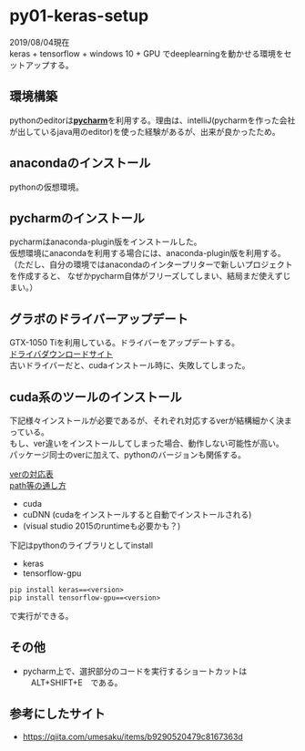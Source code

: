 
# py01-keras-setup
2019/08/04現在  
keras + tensorflow + windows 10 + GPU でdeeplearningを動かせる環境をセットアップする。

## 環境構築
pythonのeditorは[**pycharm**](https://www.jetbrains.com/pycharm/)を利用する。理由は、intelliJ(pycharmを作った会社が出しているjava用のeditor)を使った経験があるが、出来が良かったため。

## anacondaのインストール
pythonの仮想環境。

## pycharmのインストール
pycharmはanaconda-plugin版をインストールした。  
仮想環境にanacondaを利用する場合には、anaconda-plugin版を利用する。  
（ただし、自分の環境ではanacondaのインタープリターで新しいプロジェクトを作成すると、
なぜかpycharm自体がフリーズしてしまい、結局まだ使えずじまい。）

## グラボのドライバーアップデート
GTX-1050 Tiを利用している。ドライバーをアップデートする。  
[ドライバダウンロードサイト](https://www.nvidia.co.jp/Download/index.aspx?lang=jp)  
古いドライバーだと、cudaインストール時に、失敗してしまった。

## cuda系のツールのインストール
下記様々インストールが必要であるが、それぞれ対応するverが結構細かく決まっている。  
もし、ver違いをインストールしてしまった場合、動作しない可能性が高い。  
パッケージ同士のverに加えて、pythonのバージョンも関係する。

[verの対応表](https://www.tensorflow.org/install/source#common_installation_problems)  
[path等の通し方](https://www.tensorflow.org/install/gpu?hl=ja-jp#hardware_requirements)
- cuda
- cuDNN (cudaをインストールすると自動でインストールされる)
- (visual studio 2015のruntimeも必要かも？)

下記はpythonのライブラリとしてinstall
- keras
- tensorflow-gpu
```{shell}
pip install keras==<version>
pip install tensorflow-gpu==<version>
```
で実行ができる。

## その他
- pycharm上で、選択部分のコードを実行するショートカットは 　ALT+SHIFT+E　である。

## 参考にしたサイト
- https://qiita.com/umesaku/items/b9290520479c8167363d
